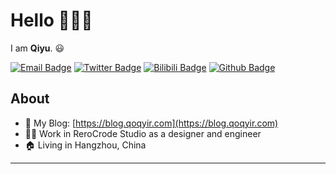 # Hello :ocean::ocean::ocean:

I am **Qiyu**. :smiley:

[![Email Badge](https://img.shields.io/badge/-Email-c14438?style=for-the-badge&logo=Gmail&logoColor=white&link=mailto:qoqyir@gmail.com)](mailto:qoqyir@gmail.com)
[![Twitter Badge](https://img.shields.io/badge/-Twitter-1da1f2?style=for-the-badge&labelColor=1da1f2&logo=twitter&logoColor=white&link=https://twitter.com/QoQiyu)](https://twitter.com/QoQiyu)
[![Bilibili Badge](https://img.shields.io/badge/-BiliBili-D14970?style=for-the-badge&logo=Bilibili&logoColor=white&link=https://space.bilibili.com/89553968)](https://space.bilibili.com/89553968)
[![Github Badge](https://img.shields.io/badge/-Github-232323?style=for-the-badge&logo=Github&logoColor=white&link=https://github.com/qyir)](https://github.com/qyir)

## About

- :speech_balloon: My Blog: [https://blog.qoqyir.com](https://blog.qoqyir.com)
- :man_technologist: Work in ReroCrode Studio as a designer and engineer
- :house: Living in Hangzhou, China

---
